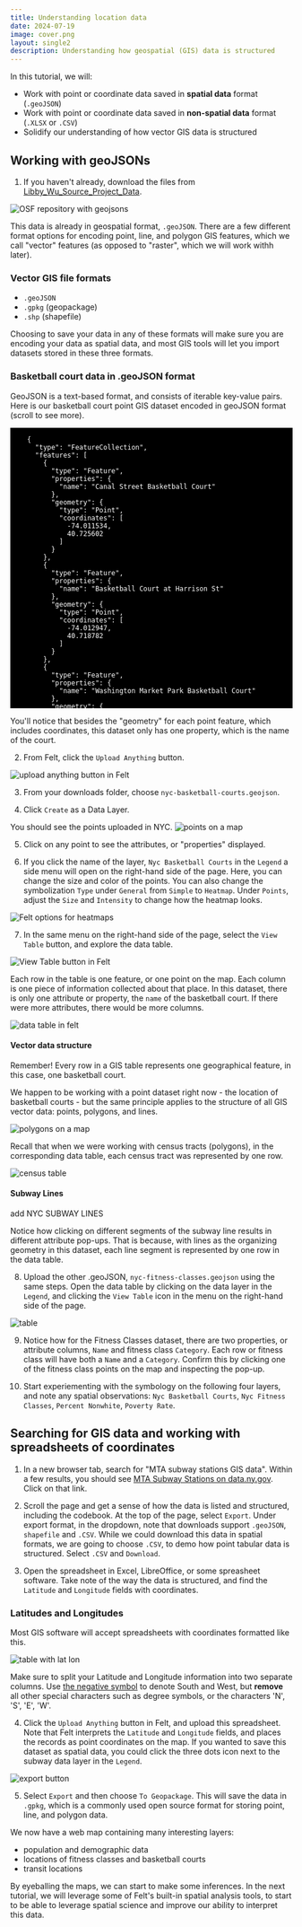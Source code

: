 ```yaml
---
title: Understanding location data
date: 2024-07-19
image: cover.png
layout: single2
description: Understanding how geospatial (GIS) data is structured
---
```



In this tutorial, we will:

- Work with point or coordinate data saved in **spatial data** format (`.geoJSON`)
- Work with point or coordinate data saved in **non-spatial data** format (`.XLSX` or `.CSV`)
- Solidify our understanding of how vector GIS data is structured

## Working with geoJSONs


1. If you haven't already, download the files from [Libby_Wu_Source_Project_Data](https://osf.io/nuwqs/files/osfstorage).

![OSF repository with geojsons](media/wu_src.png)

This data is already in geospatial format, `.geoJSON`. There are a few different format options for encoding point, line, and polygon GIS features, which we call "vector" features (as opposed to "raster", which we will work withh later). 

### Vector GIS file formats
- `.geoJSON`
- `.gpkg` (geopackage)
- `.shp` (shapefile)


Choosing to save your data in any of these formats will make sure you are encoding your data as spatial data, and most GIS tools will let you import datasets stored in these three formats.


<div class="alert-success">
<h3>Basketball court data in .geoJSON format</h3>
<p>GeoJSON is a text-based format, and consists of iterable key-value pairs. Here is our basketball court point GIS dataset encoded in geoJSON format (scroll to see more). </p>
<pre style="padding-left:30px;background-color:black;color:white;height: 500px;overflow: scroll;">
<code>
{
  "type": "FeatureCollection",
  "features": [
    {
      "type": "Feature",
      "properties": {
        "name": "Canal Street Basketball Court"
      },
      "geometry": {
        "type": "Point",
        "coordinates": [
          -74.011534,
          40.725602
        ]
      }
    },
    {
      "type": "Feature",
      "properties": {
        "name": "Basketball Court at Harrison St"
      },
      "geometry": {
        "type": "Point",
        "coordinates": [
          -74.012947,
          40.718782
        ]
      }
    },
    {
      "type": "Feature",
      "properties": {
        "name": "Washington Market Park Basketball Court"
      },
      "geometry": {
        "type": "Point",
        "coordinates": [
          -74.012089,
          40.717021
        ]
      }
    },
    {
      "type": "Feature",
      "properties": {
        "name": "West Thames Park Basketball Court"
      },
      "geometry": {
        "type": "Point",
        "coordinates": [
          -74.015496,
          40.709308
        ]
      }
    },
    {
      "type": "Feature",
      "properties": {
        "name": "Alfred E. Smith Basketball Court\n"
      },
      "geometry": {
        "type": "Point",
        "coordinates": [
          -73.9967,
          40.71034
        ]
      }
    },
    {
      "type": "Feature",
      "properties": {
        "name": "Columbus Park Court"
      },
      "geometry": {
        "type": "Point",
        "coordinates": [
          -73.999794,
          40.714372
        ]
      }
    },
    {
      "type": "Feature",
      "properties": {
        "name": "Basketball City @ Pier 36"
      },
      "geometry": {
        "type": "Point",
        "coordinates": [
          -73.98491,
          40.709815
        ]
      }
    },
    {
      "type": "Feature",
      "properties": {
        "name": "Basketball Court"
      },
      "geometry": {
        "type": "Point",
        "coordinates": [
          -73.986592,
          40.711379
        ]
      }
    },
    {
      "type": "Feature",
      "properties": {
        "name": "Grand Basketball Court"
      },
      "geometry": {
        "type": "Point",
        "coordinates": [
          -73.9789,
          40.7139
        ]
      }
    },
    {
      "type": "Feature",
      "properties": {
        "name": "Hamilton Fish Basketball Court"
      },
      "geometry": {
        "type": "Point",
        "coordinates": [
          -73.980889,
          40.719377
        ]
      }
    },
    {
      "type": "Feature",
      "properties": {
        "name": "Nathan Straus Basketball Courts"
      },
      "geometry": {
        "type": "Point",
        "coordinates": [
          -73.984089,
          40.719347
        ]
      }
    },
    {
      "type": "Feature",
      "properties": {
        "name": "Sara D. Roosevelt Park"
      },
      "geometry": {
        "type": "Point",
        "coordinates": [
          -73.99356,
          40.717821
        ]
      }
    },
    {
      "type": "Feature",
      "properties": {
        "name": "Tompkins Square Park Basketball Courts"
      },
      "geometry": {
        "type": "Point",
        "coordinates": [
          -73.981502,
          40.726533
        ]
      }
    },
    {
      "type": "Feature",
      "properties": {
        "name": "Stuy Town Basketball Courts"
      },
      "geometry": {
        "type": "Point",
        "coordinates": [
          -73.979481,
          40.732434
        ]
      }
    },
    {
      "type": "Feature",
      "properties": {
        "name": "PCV Playground 3 - Basketball Court"
      },
      "geometry": {
        "type": "Point",
        "coordinates": [
          -73.978624,
          40.735316
        ]
      }
    },
    {
      "type": "Feature",
      "properties": {
        "name": "328 2nd Avenue Basketball Court"
      },
      "geometry": {
        "type": "Point",
        "coordinates": [
          -73.98215,
          40.73555
        ]
      }
    },
    {
      "type": "Feature",
      "properties": {
        "name": "West 4th Street Courts (\"The Cage\")"
      },
      "geometry": {
        "type": "Point",
        "coordinates": [
          -74.001041,
          40.731127
        ]
      }
    },
    {
      "type": "Feature",
      "properties": {
        "name": "Grand Canal Court"
      },
      "geometry": {
        "type": "Point",
        "coordinates": [
          -74.00183,
          40.726075
        ]
      }
    },
    {
      "type": "Feature",
      "properties": {
        "name": "William F. Passannante Ballfield"
      },
      "geometry": {
        "type": "Point",
        "coordinates": [
          -74.002274,
          40.728542
        ]
      }
    },
    {
      "type": "Feature",
      "properties": {
        "name": "Lower East Side Playground Courts"
      },
      "geometry": {
        "type": "Point",
        "coordinates": [
          -73.982836,
          40.729326
        ]
      }
    },
    {
      "type": "Feature",
      "properties": {
        "name": "Dry Dock Basketball Court"
      },
      "geometry": {
        "type": "Point",
        "coordinates": [
          -73.975701,
          40.725521
        ]
      }
    },
    {
      "type": "Feature",
      "properties": {
        "name": "John V. Lindsay East River Park Courts"
      },
      "geometry": {
        "type": "Point",
        "coordinates": [
          -73.972359,
          40.724868
        ]
      }
    },
    {
      "type": "Feature",
      "properties": {
        "name": "Baruch Courts"
      },
      "geometry": {
        "type": "Point",
        "coordinates": [
          -73.977276,
          40.717097
        ]
      }
    },
    {
      "type": "Feature",
      "properties": {
        "name": "Henry M. Jackson Playground Courts"
      },
      "geometry": {
        "type": "Point",
        "coordinates": [
          -73.981159,
          40.714064
        ]
      }
    },
    {
      "type": "Feature",
      "properties": {
        "name": "Cherry Clinton Playground Courts"
      },
      "geometry": {
        "type": "Point",
        "coordinates": [
          -73.988483,
          40.712308
        ]
      }
    },
    {
      "type": "Feature",
      "properties": {
        "name": "Lillian D. Wald Playground Courts"
      },
      "geometry": {
        "type": "Point",
        "coordinates": [
          -73.984466,
          40.711992
        ]
      }
    },
    {
      "type": "Feature",
      "properties": {
        "name": "Sidney Hillman Playground Courts"
      },
      "geometry": {
        "type": "Point",
        "coordinates": [
          -73.979703,
          40.715114
        ]
      }
    },
    {
      "type": "Feature",
      "properties": {
        "name": "Seward Park Courts"
      },
      "geometry": {
        "type": "Point",
        "coordinates": [
          -73.988931,
          40.715025
        ]
      }
    },
    {
      "type": "Feature",
      "properties": {
        "name": "Tanahey Playground Courts"
      },
      "geometry": {
        "type": "Point",
        "coordinates": [
          -73.995355,
          40.710117
        ]
      }
    },
    {
      "type": "Feature",
      "properties": {
        "name": "McKinley Playground Courts"
      },
      "geometry": {
        "type": "Point",
        "coordinates": [
          -73.985796,
          40.724058
        ]
      }
    },
    {
      "type": "Feature",
      "properties": {
        "name": "The Community Center at Stuyvesant High School"
      },
      "geometry": {
        "type": "Point",
        "coordinates": [
          -74.013726,
          40.717962
        ]
      }
    }
  ]
}

</code>
</pre>
<p>You'll notice that besides the "geometry" for each point feature, which includes coordinates, this dataset only has one property, which is the name of the court.</p>
</div>

2. From Felt, click the `Upload Anything` button.

![upload anything button in Felt](media/upload-anything.png)

3. From your downloads folder, choose `nyc-basketball-courts.geojson`.

4. Click `Create` as a Data Layer.

You should see the points uploaded in NYC.
![points on a map](media/points.png)

5. Click on any point to see the attributes, or "properties" displayed.

6. If you click the name of the layer, `Nyc Basketball Courts` in the `Legend` a side menu will open on the right-hand side of the page. Here, you can change the size and color of the points. You can also change the symbolization `Type` under `General` from `Simple` to `Heatmap`. Under `Points`, adjust the `Size` and `Intensity` to change how the heatmap looks. 

![Felt options for heatmaps](media/heatmap.gif)

7. In the same menu on the right-hand side of the page, select the `View Table` button, and explore the data table.

![View Table button in Felt](media/table.png)

Each row in the table is one feature, or one point on the map. Each column is one piece of information collected about that place. In this dataset, there is only one attribute or property, the `name` of the basketball court. If there were more attributes, there would be more columns. 

![data table in felt](media/data-table.png)

<div class="alert-danger">
  <h4>Vector data structure</h4>
  <p>Remember! Every row in a GIS table represents one geographical feature, in this case, one basketball court.</p>
    <p>We happen to be working with a point dataset right now - the location of basketball courts - but the same principle applies to the structure of all GIS vector data: points, polygons, and lines.</p>
    <img alt ="polygons on a map" src="media/polygons.png">
    <p>Recall that when we were working with census tracts (polygons), in the corresponding data table, each census tract was represented by one row.</p>
    <img alt= "census table" src="media/geoid-table.png">
    <h4>Subway Lines</h4>
    <p>add NYC SUBWAY LINES</p>
    <p>Notice how clicking on different segments of the subway line results in different attribute pop-ups. That is because, with lines as the organizing geometry in this dataset, each line segment is represented by one row in the data table.</p>
</div>

8. Upload the other .geoJSON, `nyc-fitness-classes.geojson` using the same steps. Open the data table by clicking on the data layer in the `Legend`, and clicking the `View Table` icon in the menu on the right-hand side of the page.

![table](media/table-2.png)

9. Notice how for the Fitness Classes dataset, there are two properties, or attribute columns, `Name` and fitness class `Category`. Each row or fitness class will have both a `Name` and a `Category`. Confirm this by clicking one of the fitness class points on the map and inspecting the pop-up.

10. Start experiementing with the symbology on the following four layers, and note any spatial observations: `Nyc Basketball Courts`, `Nyc Fitness Classes`, `Percent Nonwhite`, `Poverty Rate`.

## Searching for GIS data and working with spreadsheets of coordinates

1. In a new browser tab, search for "MTA subway stations GIS data". Within a few results, you should see [MTA Subway Stations on data.ny.gov](https://data.ny.gov/Transportation/MTA-Subway-Stations/39hk-dx4f/about_data). Click on that link.

2. Scroll the page and get a sense of how the data is listed and structured, including the codebook. At the top of the page, select `Export`. Under export format, in the dropdown, note that downloads support `.geoJSON`, `shapefile` and `.CSV`. While we could download this data in spatial formats, we are going to choose `.CSV`, to demo how point tabular data is structured. Select `.CSV` and `Download`.

3. Open the spreadsheet in Excel, LibreOffice, or some spreasheet software. Take note of the way the data is structured, and find the `Latitude` and `Longitude` fields with coordinates.

<div class="alert-info">
<h3>Latitudes and Longitudes</h3>
<p>Most GIS software will accept spreadsheets with coordinates formatted like this.</p>
<img alt="table with lat lon" src="media/latlon.png">
<p>Make sure to split your Latitude and Longitude information into two separate columns. Use <a href="https://stackoverflow.com/questions/4536996/positive-negative-latitude-and-longitude-values-vs-cardinal-directions">the negative symbol</a> to denote South and West, but <strong>remove</strong> all other special characters such as degree symbols, or the characters 'N', 'S', 'E', 'W'.</p>
</div>

4. Click the `Upload Anything` button in Felt, and upload this spreadsheet. Note that Felt interprets the `Latitude` and `Longitude` fields, and places the records as point coordinates on the map. If you wanted to save this dataset as spatial data, you could click the three dots icon next to the subway data layer in the `Legend`.  

![export button](media/export.png)

5. Select `Export` and then choose `To Geopackage`. This will save the data in `.gpkg`, which is a commonly used open source format for storing point, line, and polygon data.


We now have a web map containing many interesting layers:
* population and demographic data
* locations of fitness classes and basketball courts
* transit locations

By eyeballing the maps, we can start to make some inferences. In the next tutorial, we will leverage some of Felt's built-in spatial analysis tools, to start to be able to leverage spatial science and improve our ability to interpret this data.


